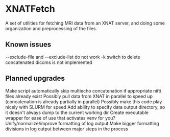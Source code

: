 # XNATFetch
A set of utilities for fetching MRI data from an XNAT server, and doing some organization and preprocessing of the files.

## Known issues
--exclude-file and --exclude-list do not work
-k switch to delete concatenated dicoms is not implemented

## Planned upgrades
Make script automatically skip multiecho concatenation if appropriate nifti files already exist
Possibly pull data from XNAT in parallel to speed up (concatenation is already partially in parallel)
Possibly make this code play nicely with SLURM for speed
Add ability to specify data output directory, so it doesn't always dump to the current working dir
Create executable wrapper for ease of use that activates venv for you?
Unify/normalize/improve formatting of log output
Make bigger formatting divisions in log output between major steps in the process
